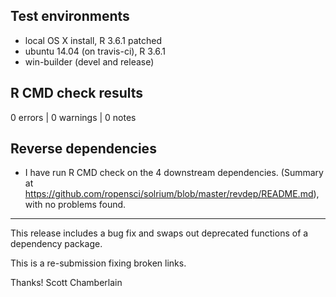## Test environments

* local OS X install, R 3.6.1 patched
* ubuntu 14.04 (on travis-ci), R 3.6.1
* win-builder (devel and release)

## R CMD check results

0 errors | 0 warnings | 0 notes

## Reverse dependencies

* I have run R CMD check on the 4 downstream dependencies.
  (Summary at <https://github.com/ropensci/solrium/blob/master/revdep/README.md>), with no problems found.

-----

This release includes a bug fix and swaps out deprecated functions of a dependency package.

This is a re-submission fixing broken links.

Thanks!
Scott Chamberlain
